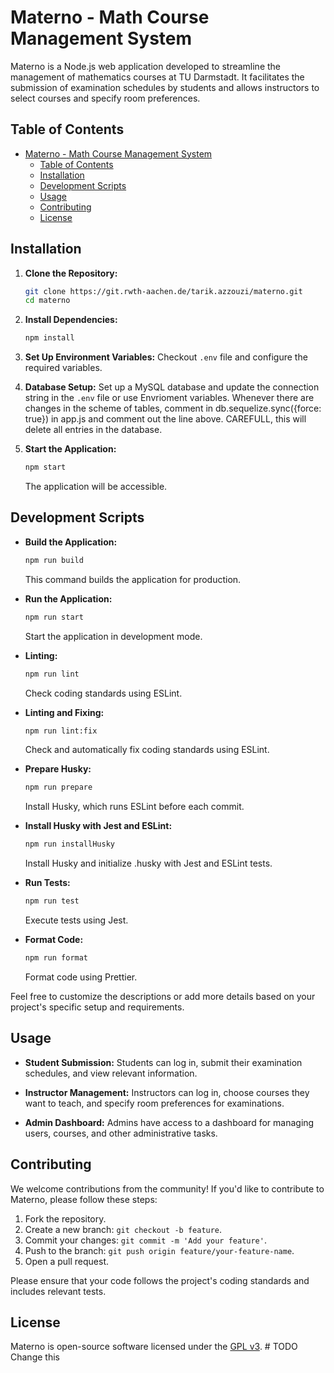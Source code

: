 # Materno - Math Course Management System

Materno is a Node.js web application developed to streamline the management of mathematics courses at TU Darmstadt. It facilitates the submission of examination schedules by students and allows instructors to select courses and specify room preferences.

## Table of Contents

- [Materno - Math Course Management System](#materno---math-course-management-system)
  - [Table of Contents](#table-of-contents)
  - [Installation](#installation)
  - [Development Scripts](#development-scripts)
  - [Usage](#usage)
  - [Contributing](#contributing)
  - [License](#license)

## Installation

1. **Clone the Repository:**
   ```bash
   git clone https://git.rwth-aachen.de/tarik.azzouzi/materno.git
   cd materno
   ```

2. **Install Dependencies:**
   ```bash
   npm install
   ```

3. **Set Up Environment Variables:**
   Checkout `.env` file and configure the required variables.

4. **Database Setup:**
   Set up a MySQL database and update the connection string in the `.env` file or use Envrioment variables.
   Whenever there are changes in the scheme of tables, comment in db.sequelize.sync({force: true}) in app.js and comment out the line above. CAREFULL, this will delete all entries in the database.

5. **Start the Application:**
   ```bash
   npm start
   ```

   The application will be accessible.

## Development Scripts

- **Build the Application:**
  ```bash
  npm run build
  ```
  This command builds the application for production.

- **Run the Application:**
  ```bash
  npm run start
  ```
  Start the application in development mode.

- **Linting:**
  ```bash
  npm run lint
  ```
  Check coding standards using ESLint.

- **Linting and Fixing:**
  ```bash
  npm run lint:fix
  ```
  Check and automatically fix coding standards using ESLint.

- **Prepare Husky:**
  ```bash
  npm run prepare
  ```
  Install Husky, which runs ESLint before each commit.

- **Install Husky with Jest and ESLint:**
  ```bash
  npm run installHusky
  ```
  Install Husky and initialize .husky with Jest and ESLint tests.

- **Run Tests:**
  ```bash
  npm run test
  ```
  Execute tests using Jest.

- **Format Code:**
  ```bash
  npm run format
  ```
  Format code using Prettier.

Feel free to customize the descriptions or add more details based on your project's specific setup and requirements.

## Usage

- **Student Submission:**
  Students can log in, submit their examination schedules, and view relevant information.

- **Instructor Management:**
  Instructors can log in, choose courses they want to teach, and specify room preferences for examinations.

- **Admin Dashboard:**
  Admins have access to a dashboard for managing users, courses, and other administrative tasks.

## Contributing

We welcome contributions from the community! If you'd like to contribute to Materno, please follow these steps:

1. Fork the repository.
2. Create a new branch: `git checkout -b feature`.
3. Commit your changes: `git commit -m 'Add your feature'`.
4. Push to the branch: `git push origin feature/your-feature-name`.
5. Open a pull request.

Please ensure that your code follows the project's coding standards and includes relevant tests.

## License

Materno is open-source software licensed under the [GPL v3](LICENSE). # TODO Change this


 